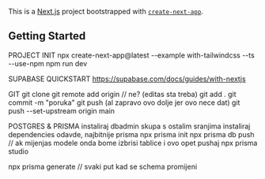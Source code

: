 This is a [Next.js](https://nextjs.org/) project bootstrapped with [`create-next-app`](https://github.com/vercel/next.js/tree/canary/packages/create-next-app).

## Getting Started

PROJECT INIT
npx create-next-app@latest --example with-tailwindcss --ts --use-npm <ime>
npm run dev

SUPABASE QUICKSTART
https://supabase.com/docs/guides/with-nextjs

GIT
git clone <link>
git remote add origin <link> // ne?
(editas sta treba)
git add .
git commit -m "poruka"
git push (al zapravo ovo dolje jer ovo nece dat)
git push --set-upstream origin main

POSTGRES & PRISMA
instaliraj dbadmin skupa s ostalim sranjima
instaliraj dependencies odavde, najbitnije prisma
npx prisma init
npx prisma db push // ak mijenjas modele onda bome izbrisi tablice i ovo opet pushaj
npx prisma studio

npx prisma generate // svaki put kad se schema promijeni
